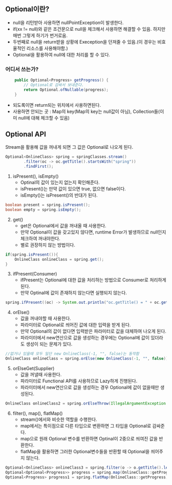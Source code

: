 ## Optional이란?
- null을 리턴받아 사용하면 nullPointException이 발생한다.
- if(xx != null)와 같은 조건문으로 null을 체크해서 사용하면 해결할 수 있음. 하지만 매번 그렇게 하기가 번거로움. 
- 두번째로 null을 return받을 상황에 Exeception을 던져줄 수 있음.(이 경우는 비효율적인 리소스를 사용해야함.)
- Optional을 활용하여 null에 대한 처리를 할 수 있다.

### 어디서 쓰는가?
```java
    public Optional<Progress> getProgress() {
        // Optional로 감싸서 보내준다.
        return Optional.ofNullable(progress);
    }
```
- 되도록이면 return되는 위치에서 사용하면된다.
- 사용하면 안되는 곳 : Map의 key(Map의 key는 null값이 아님), Collection들(이미 null에 대해 체크할 수 있음)

## Optional API
Stream을 활용해 값을 꺼내게 되면 그 값은 Optional로 나오게 된다.
```java
Optional<OnlineClass> spring = springClasses.stream()
        .filter(oc -> oc.getTitle().startsWith("spring"))
        .findFirst();
```

1. isPresent(), isEmpty()
   - Optinal의 값이 있는지 없는지 확인해준다.
   - isPresent()는 만약 값이 있으면 true, 없으면 false이다.
   - isEmpty()는 isPresent()의 반대가 된다. 
```java
boolean present = spring.isPresent();
boolean empty = spring.isEmpty();
```

2. get()
    - get은 Optional에서 값을 꺼내올 때 사용한다.
    - 만약 Optional이 값을 갖고있지 않다면, runtime Error가 발생하므로 null인지 체크하여 꺼내야한다.
    - 별로 권장하지 않는 방법이다.
```java
if(spring.isPresent()){
    OnlineClass onlineClass = spring.get();
}
```

3. ifPresent(Consumer)
    - ifPresent는 Optional에 대한 값을 처리하는 방법으로 Consumer로 처리하게 된다.
    - 만약 Optinal에 값이 존재하지 않는다면 실행되지 않는다.
```java
spring.ifPresent((oc) -> System.out.println("oc.getTitle() = " + oc.getTitle()));
```

4. orElse()
    - 값을 꺼내야할 때 사용한다.
    - 파라미터로 Optional로 씌어진 값에 대한 입력을 받게 된다.
    - 만약 Optional의 값이 없다면 입력받은 파라미터로 값을 대체하여 나오게 된다.
    - 파라미터에서 new연산으로 값을 생성하는 경우에는 Optional에 값이 있더라도 생성이 되는 문제가 있다.
```java
//없거나 있을때 모두 일단 new OnlineClass(-1, "", false)는 동작함
OnlineClass onlineClass = spring.orElse(new OnlineClass(-1, "", false));
```    

5. orElseGet(Supplier)
    - 값을 꺼낼때 사용한다.
    - 파라미터로 Functional API를 사용하므로 Lazy하게 진행된다.
    - 파라미터에서 new연산으로 값을 생성하는 경우 Optional에 값이 없을때만 생성된다.
```java
OnlineClass onlineClass2 = spring.orElseThrow(IllegalArgumentException::new);
```

6. filter(), map(), flatMap()
    - stream()에서와 비슷한 역할을 수행한다.
    - map에서는 특이점으로 다른 타입으로 변환하면 그 타입을 Optional로 감싸준다.
    - map으로 원래 Optional 변수를 반환하면 Optinal이 2중으로 씌여진 값을 반환한다.
    - flatMap을 활용하면 그러한 Optional변수들을 반환할 때 Optional을 씌어주지 않는다.
```java
Optional<OnlineClass> onlineClass3 = spring.filter(o -> o.getTitle().length() < 10);
Optional<Optional<Progress>> progress = spring.map(OnlineClass::getProgress);
Optional<Progress> progress1 = spring.flatMap(OnlineClass::getProgress);
```